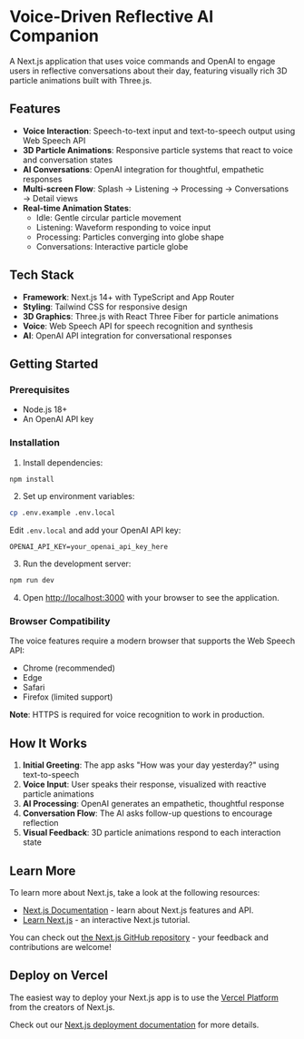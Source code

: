 # Voice-Driven Reflective AI Companion

A Next.js application that uses voice commands and OpenAI to engage users in reflective conversations about their day, featuring visually rich 3D particle animations built with Three.js.

## Features

- **Voice Interaction**: Speech-to-text input and text-to-speech output using Web Speech API
- **3D Particle Animations**: Responsive particle systems that react to voice and conversation states
- **AI Conversations**: OpenAI integration for thoughtful, empathetic responses
- **Multi-screen Flow**: Splash → Listening → Processing → Conversations → Detail views
- **Real-time Animation States**: 
  - Idle: Gentle circular particle movement
  - Listening: Waveform responding to voice input
  - Processing: Particles converging into globe shape
  - Conversations: Interactive particle globe

## Tech Stack

- **Framework**: Next.js 14+ with TypeScript and App Router
- **Styling**: Tailwind CSS for responsive design
- **3D Graphics**: Three.js with React Three Fiber for particle animations
- **Voice**: Web Speech API for speech recognition and synthesis
- **AI**: OpenAI API integration for conversational responses

## Getting Started

### Prerequisites

- Node.js 18+ 
- An OpenAI API key

### Installation

1. Install dependencies:

```bash
npm install
```

2. Set up environment variables:

```bash
cp .env.example .env.local
```

Edit `.env.local` and add your OpenAI API key:

```env
OPENAI_API_KEY=your_openai_api_key_here
```

3. Run the development server:

```bash
npm run dev
```

4. Open [http://localhost:3000](http://localhost:3000) with your browser to see the application.

### Browser Compatibility

The voice features require a modern browser that supports the Web Speech API:
- Chrome (recommended)
- Edge
- Safari
- Firefox (limited support)

**Note**: HTTPS is required for voice recognition to work in production.

## How It Works

1. **Initial Greeting**: The app asks "How was your day yesterday?" using text-to-speech
2. **Voice Input**: User speaks their response, visualized with reactive particle animations
3. **AI Processing**: OpenAI generates an empathetic, thoughtful response
4. **Conversation Flow**: The AI asks follow-up questions to encourage reflection
5. **Visual Feedback**: 3D particle animations respond to each interaction state

## Learn More

To learn more about Next.js, take a look at the following resources:

- [Next.js Documentation](https://nextjs.org/docs) - learn about Next.js features and API.
- [Learn Next.js](https://nextjs.org/learn) - an interactive Next.js tutorial.

You can check out [the Next.js GitHub repository](https://github.com/vercel/next.js) - your feedback and contributions are welcome!

## Deploy on Vercel

The easiest way to deploy your Next.js app is to use the [Vercel Platform](https://vercel.com/new?utm_medium=default-template&filter=next.js&utm_source=create-next-app&utm_campaign=create-next-app-readme) from the creators of Next.js.

Check out our [Next.js deployment documentation](https://nextjs.org/docs/app/building-your-application/deploying) for more details.
